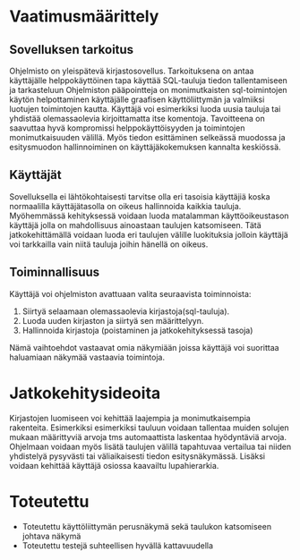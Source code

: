 # Vaatimusmäärittely

## Sovelluksen tarkoitus

Ohjelmisto on yleispätevä kirjastosovellus. Tarkoituksena on antaa käyttäjälle helppokäyttöinen tapa käyttää SQL-tauluja tiedon tallentamiseen ja tarkasteluun
Ohjelmiston pääpointteja on monimutkaisten sql-toimintojen käytön helpottaminen käyttäjälle graafisen käyttöliittymän ja valmiiksi luotujen toimintojen kautta.
Käyttäjä voi esimerkiksi luoda uusia tauluja tai yhdistää olemassaolevia kirjoittamatta itse komentoja. Tavoitteena on saavuttaa hyvä kompromissi 
helppokäyttöisyyden ja toimintojen monimutkaisuuden välillä. Myös tiedon esittäminen selkeässä muodossa ja esitysmuodon hallinnoiminen on käyttäjäkokemuksen
kannalta keskiössä. 

## Käyttäjät
Sovelluksella ei lähtökohtaisesti tarvitse olla eri tasoisia käyttäjiä koska normaalilla käyttäjätasolla on oikeus hallinnoida kaikkia tauluja. 
Myöhemmässä kehityksessä voidaan luoda matalamman käyttöoikeustason käyttäjä jolla on mahdollisuus ainoastaan taulujen katsomiseen. Tätä jatkokehittämällä
voidaan luoda eri taulujen välille luokituksia jolloin käyttäjä voi tarkkailla vain niitä tauluja joihin hänellä on oikeus.

## Toiminnallisuus
Käyttäjä voi ohjelmiston avattuaan valita seuraavista toiminnoista: 

1. Siirtyä selaamaan olemassaolevia kirjastoja(sql-tauluja).
2. Luoda uuden kirjaston ja siirtyä sen määrittelyyn.
3. Hallinnoida kirjastoja (poistaminen ja jatkokehityksessä tasoja)

Nämä vaihtoehdot vastaavat omia näkymiään joissa käyttäjä voi suorittaa haluamiaan näkymää vastaavia toimintoja. 

# Jatkokehitysideoita 
Kirjastojen luomiseen voi kehittää laajempia ja monimutkaisempia rakenteita. Esimerkiksi esimerkiksi tauluun voidaan tallentaa muiden solujen mukaan
määrittyviä arvoja tms automaattista laskentaa hyödyntäviä arvoja. Ohjelmaan voidaan myös lisätä taulujen välillä tapahtuvaa vertailua tai niiden yhdistelyä 
pysyvästi tai väliaikaisesti tiedon esitysnäkymässä. Lisäksi voidaan kehittää käyttäjä osiossa kaavailtu lupahierarkia.


# Toteutettu
- Toteutettu käyttöliittymän perusnäkymä sekä taulukon katsomiseen johtava näkymä
- Toteutettu testejä suhteellisen hyvällä kattavuudella
